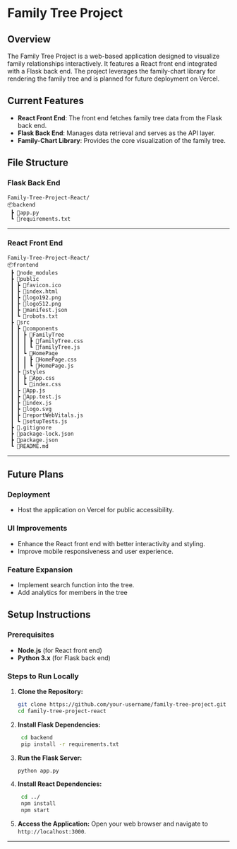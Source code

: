 # Family Tree Project

## Overview

The Family Tree Project is a web-based application designed to visualize family relationships interactively. It features a React front end integrated with a Flask back end. The project leverages the family-chart library for rendering the family tree and is planned for future deployment on Vercel.

## Current Features

- **React Front End**: The front end fetches family tree data from the Flask back end.
- **Flask Back End**: Manages data retrieval and serves as the API layer.
- **Family-Chart Library**: Provides the core visualization of the family tree.

## **File Structure**

### Flask Back End

```
Family-Tree-Project-React/
📦backend
 ┣ 📜app.py
 ┗ 📜requirements.txt         

```

---

### React Front End
```
Family-Tree-Project-React/
📦frontend
 ┣ 📂node_modules
 ┣ 📂public
 ┃ ┣ 📜favicon.ico
 ┃ ┣ 📜index.html
 ┃ ┣ 📜logo192.png
 ┃ ┣ 📜logo512.png
 ┃ ┣ 📜manifest.json
 ┃ ┗ 📜robots.txt
 ┣ 📂src
 ┃ ┣ 📂components
 ┃ ┃ ┣ 📂FamilyTree
 ┃ ┃ ┃ ┣ 📜familyTree.css
 ┃ ┃ ┃ ┗ 📜familyTree.js
 ┃ ┃ ┗ 📂HomePage
 ┃ ┃ ┃ ┣ 📜HomePage.css
 ┃ ┃ ┃ ┗ 📜HomePage.js
 ┃ ┣ 📂styles
 ┃ ┃ ┣ 📜App.css
 ┃ ┃ ┗ 📜index.css
 ┃ ┣ 📜App.js
 ┃ ┣ 📜App.test.js
 ┃ ┣ 📜index.js
 ┃ ┣ 📜logo.svg
 ┃ ┣ 📜reportWebVitals.js
 ┃ ┗ 📜setupTests.js
 ┣ 📜.gitignore
 ┣ 📜package-lock.json
 ┣ 📜package.json
 ┗ 📜README.md

```

---


## Future Plans

### Deployment
- Host the application on Vercel for public accessibility.

### UI Improvements
- Enhance the React front end with better interactivity and styling.
- Improve mobile responsiveness and user experience.

### Feature Expansion
- Implement search function into the tree.
- Add analytics for members in the tree

## Setup Instructions

### Prerequisites

- **Node.js** (for React front end)
- **Python 3.x** (for Flask back end)

### **Steps to Run Locally**
1. **Clone the Repository:**
   ```bash
   git clone https://github.com/your-username/family-tree-project.git
   cd family-tree-project-react
   ```

2. **Install Flask Dependencies:**
   ```bash
    cd backend
    pip install -r requirements.txt
   ```

3. **Run the Flask Server:**
   ```bash
   python app.py
   ```

2. **Install React Dependencies:**
   ```bash
    cd ../
    npm install
    npm start
   ```

4. **Access the Application:**
   Open your web browser and navigate to `http://localhost:3000`.

---